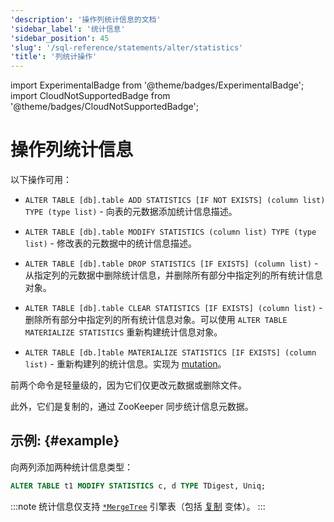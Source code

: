 ```yaml
---
'description': '操作列统计信息的文档'
'sidebar_label': '统计信息'
'sidebar_position': 45
'slug': '/sql-reference/statements/alter/statistics'
'title': '列统计操作'
---
```


import ExperimentalBadge from '@theme/badges/ExperimentalBadge';
import CloudNotSupportedBadge from '@theme/badges/CloudNotSupportedBadge';


# 操作列统计信息

<ExperimentalBadge/>
<CloudNotSupportedBadge/>

以下操作可用：

-   `ALTER TABLE [db].table ADD STATISTICS [IF NOT EXISTS] (column list) TYPE (type list)` - 向表的元数据添加统计信息描述。

-   `ALTER TABLE [db].table MODIFY STATISTICS (column list) TYPE (type list)` - 修改表的元数据中的统计信息描述。

-   `ALTER TABLE [db].table DROP STATISTICS [IF EXISTS] (column list)` - 从指定列的元数据中删除统计信息，并删除所有部分中指定列的所有统计信息对象。

-   `ALTER TABLE [db].table CLEAR STATISTICS [IF EXISTS] (column list)` - 删除所有部分中指定列的所有统计信息对象。可以使用 `ALTER TABLE MATERIALIZE STATISTICS` 重新构建统计信息对象。

-   `ALTER TABLE [db.]table MATERIALIZE STATISTICS [IF EXISTS] (column list)` - 重新构建列的统计信息。实现为 [mutation](../../../sql-reference/statements/alter/index.md#mutations)。 

前两个命令是轻量级的，因为它们仅更改元数据或删除文件。

此外，它们是复制的，通过 ZooKeeper 同步统计信息元数据。

## 示例: {#example}

向两列添加两种统计信息类型：

```sql
ALTER TABLE t1 MODIFY STATISTICS c, d TYPE TDigest, Uniq;
```

:::note
统计信息仅支持 [`*MergeTree`](../../../engines/table-engines/mergetree-family/mergetree.md) 引擎表（包括 [复制](../../../engines/table-engines/mergetree-family/replication.md) 变体）。
:::
